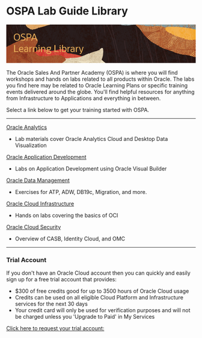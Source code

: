 # OSPA Lab Guide Library

![](img/ospa-learning-library.png " ")

The Oracle Sales And Partner Academy (OSPA) is where you will find workshops and hands on labs related to all products within Oracle.  The labs you find here may be related to Oracle Learning Plans or specific training events delivered around the globe.  You'll find helpful resources for anything from Infrastructure to Applications and everything in between.    

Select a link below to get your training started with OSPA.

****

[Oracle Analytics](https://github.com/oracle/learning-library/blob/master/ospa-library/analytics/README.md)

- Lab materials cover Oracle Analytics Cloud and Desktop Data Visualization

[Oracle Application Development](https://github.com/oracle/learning-library/blob/master/ospa-library/appdev/README.md)

- Labs on Application Development using Oracle Visual Builder

[Oracle Data Management](https://github.com/oracle/learning-library/tree/master/ospa-library/data-mgmt)

- Exercises for ATP, ADW, DB19c, Migration, and more.

[Oracle Cloud Infrastructure](https://github.com/oracle/learning-library/blob/master/ospa-library/oci/README.md)

- Hands on labs covering the basics of OCI

[Oracle Cloud Security](https://github.com/oracle/learning-library/tree/master/ospa-library/security)

- Overview of CASB, Identity Cloud, and OMC

****

### Trial Account
If you don't have an Oracle Cloud account then you can quickly and easily sign up for a free trial account that provides:
- $300 of free credits good for up to 3500 hours of Oracle Cloud usage
- Credits can be used on all eligible Cloud Platform and Infrastructure services for the next 30 days
- Your credit card will only be used for verification purposes and will not be charged unless you 'Upgrade to Paid' in My Services
  
[Click here to request your trial account:](https://cloud.oracle.com/tryit)